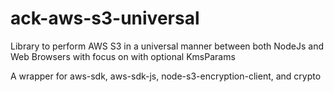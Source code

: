 # ack-aws-s3-universal
Library to perform AWS S3 in a universal manner between both NodeJs and Web Browsers with focus on with optional KmsParams

A wrapper for aws-sdk, aws-sdk-js, node-s3-encryption-client, and crypto